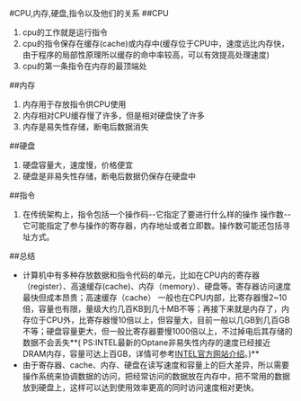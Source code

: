 #CPU,内存,硬盘,指令以及他们的关系
##CPU
1. cpu的工作就是运行指令
2. cpu的指令保存在缓存(cache)或内存中(缓存位于CPU中，速度远比内存快，由于程序的局部性原理所以缓存的命中率较高，可以有效提高处理速度)
3. cpu的第一条指令在内存的最顶端处

##内存
1. 内存用于存放指令供CPU使用
2. 内存相对CPU缓存慢了许多，但是相对硬盘快了许多
3. 内存是易失性存储，断电后数据消失

##硬盘
1. 硬盘容量大，速度慢，价格便宜
2. 硬盘是非易失性存储，断电后数据仍保存在硬盘中

##指令
1. 在传统架构上，指令包括一个操作码--它指定了要进行什么样的操作
操作数--它可能指定了参与操作的寄存器，内存地址或者立即数。操作数可能还包括寻址方式。

##总结
* 计算机中有多种存放数据和指令代码的单元，比如在CPU内的寄存器（register）、高速缓存(cache)、内存（memory）、硬盘等。寄存器访问速度最快但成本昂贵；高速缓存（cache） 一般也在CPU内部，比寄存器慢2~10倍，容量也有限，量级大约几百KB到几十MB不等；再接下来就是内存了，内存位于CPU外，比寄存器慢10倍以上，但容量大，目前一般以几GB到几百GB不等；硬盘容量更大，但一般比寄存器要慢1000倍以上，不过掉电后其存储的数据不会丢失**( PS:INTEL最新的Optane非易失性内存的速度已经接近DRAM内存，容量可达上百GB，详情可参考[INTEL官方网站介绍](http://www.intel.cn/content/www/cn/zh/architecture-and-technology/optane-memory.html)。)**
* 由于寄存器、cache、内存、硬盘在读写速度和容量上的巨大差异，所以需要操作系统来协调数据的访问，把经常访问的数据放在内存中，把不常用的数据放到硬盘上，这样可以达到使用效率更高的同时访问速度相对更快。